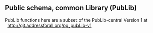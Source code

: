 ## Public schema, common Library (PubLib)

PubLib functions here are a subset of the PubLib-central Version 1 at<br/>&nbsp; http://git.addressforall.org/pg_pubLib-v1
